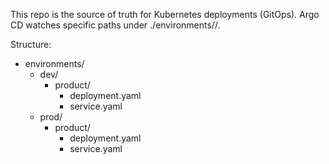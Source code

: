 This repo is the source of truth for Kubernetes deployments (GitOps).
Argo CD watches specific paths under ./environments/<env>/<service>.

Structure:
- environments/
  - dev/
    - product/
      - deployment.yaml
      - service.yaml
  - prod/
    - product/
      - deployment.yaml
      - service.yaml
